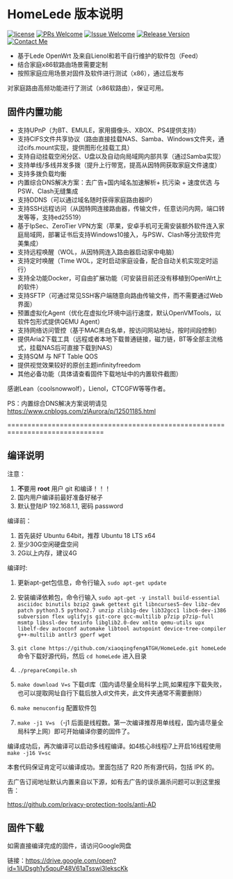 # HomeLede 版本说明
[1]: https://img.shields.io/badge/license-GPLV2-brightgreen.svg
[2]: /LICENSE
[3]: https://img.shields.io/badge/PRs-welcome-brightgreen.svg
[4]: https://github.com/xiaoqingfengATGH/HomeLede/pulls
[5]: https://img.shields.io/badge/Issues-welcome-brightgreen.svg
[6]: https://github.com/xiaoqingfengATGH/HomeLede/issues/new
[7]: https://img.shields.io/badge/release-v2020.06.20-red.svg?
[8]: https://github.com/xiaoqingfengATGH/HomeLede/releases
[10]: https://img.shields.io/badge/Contact-telegram-blue
[11]: https://t.me/t_homelede
[![license][1]][2]
[![PRs Welcome][3]][4]
[![Issue Welcome][5]][6]
[![Release Version][7]][8]
[![Contact Me][10]][11]
+ 基于Lede OpenWrt 及来自Lienol和若干自行维护的软件包（Feed）
+ 结合家庭x86软路由场景需要定制
+ 按照家庭应用场景对固件及软件进行测试（x86），通过后发布

对家庭路由高频功能进行了测试（x86软路由），保证可用。

## 固件内置功能
+ 支持UPnP（为BT、EMULE，家用摄像头、XBOX、PS4提供支持）
+ 支持CIFS文件共享协议（路由直接挂载NAS、Samba、Windows文件夹，通过cifs.mount实现，提供图形化挂载工具）
+ 支持自动挂载空闲分区、U盘以及自动向局域网内部共享（通过Samba实现）
+ 支持单线/多线并发多拨（提升上行带宽，提高从因特网获取家庭文件速度）
+ 支持多拨负载均衡
+ 内置综合DNS解决方案：去广告+国内域名加速解析+ 抗污染 + 速度优选 与PSW、Clash无缝集成
+ 支持DDNS（可以通过域名随时获得家庭路由器IP）
+ 支持SSH远程访问（从因特网连接路由器，传输文件，任意访问内网，端口转发等等，支持ed25519）
+ 基于IpSec、ZeroTier VPN方案（苹果，安卓手机可无需安装额外软件连入家庭局域网，部署证书后支持Windows10接入，与PSW、Clash等分流软件完美集成）
+ 支持远程唤醒（WOL，从因特网连入路由器启动家中电脑）
+ 支持定时唤醒（Time WOL，定时启动家庭设备，配合自动关机实现定时运行）
+ 支持全功能Docker，可自由扩展功能（可安装目前还没有移植到OpenWrt上的软件）
+ 支持SFTP（可通过常见SSH客户端随意向路由传输文件，而不需要通过Web界面）
+ 预置虚拟化Agent（优化在虚拟化环境中运行速度，默认OpenVMTools，以软件包形式提供QEMU Agent）
+ 支持网络访问管控（基于MAC黑白名单，按访问网站地址，按时间段控制）
+ 提供Aria2下载工具（远程或者本地下载普通链接，磁力链，BT等全部主流格式，挂载NAS后可直接下载到NAS）
+ 支持SQM 与 NFT Table QOS
+ 提供视觉效果较好的原创主题infinityfreedom
+ 其他必备功能（具体请查看固件下载地址中的内置软件截图）

感谢Lean（coolsnowwolf），Lienol，CTCGFW等等作者。

PS：内置综合DNS解决方案说明请见 https://www.cnblogs.com/zlAurora/p/12501185.html

==============================================================================

## 编译说明

注意：
1. **不**要用 **root** 用户 git 和编译！！！
2. 国内用户编译前最好准备好梯子
3. 默认登陆IP 192.168.1.1, 密码 password


编译前：
1. 首先装好 Ubuntu 64bit，推荐  Ubuntu 18 LTS x64
2. 至少30G空闲硬盘空间
3. 2G以上内存，建议4G

编译时:
1. 更新apt-get包信息，命令行输入
`sudo apt-get update`

2. 安装编译依赖包，命令行输入
`sudo apt-get -y install build-essential asciidoc binutils bzip2 gawk gettext git libncurses5-dev libz-dev patch python3.5 python2.7 unzip zlib1g-dev lib32gcc1 libc6-dev-i386 subversion flex uglifyjs git-core gcc-multilib p7zip p7zip-full msmtp libssl-dev texinfo libglib2.0-dev xmlto qemu-utils upx libelf-dev autoconf automake libtool autopoint device-tree-compiler g++-multilib antlr3 gperf wget`
3. `git clone https://github.com/xiaoqingfengATGH/HomeLede.git homeLede`命令下载好源代码，然后 `cd homeLede` 进入目录

4.  `./prepareCompile.sh`

5. `make download V=s` 下载dl库（国内请尽量全局科学上网,如果程序下载失败，也可以提取网址自行下载后放入dl文件夹，此文件夹通常不需要删除）

6. `make menuconfig`  配置软件包

7. `make -j1 V=s` （-j1 后面是线程数。第一次编译推荐用单线程，国内请尽量全局科学上网）即可开始编译你要的固件了。

编译成功后，再次编译可以启动多线程编译。如4核心8线程i7上开启16线程使用`make -j16 V=sc`

本套代码保证肯定可以编译成功。里面包括了 R20 所有源代码，包括 IPK 的。

去广告订阅地址默认内置来自以下源，如有去广告的误杀漏杀问题可以到这里报告：

https://github.com/privacy-protection-tools/anti-AD

## 固件下载
如需直接编译完成的固件，请访问Google网盘

链接：https://drive.google.com/open?id=1iUDsgh1y5qouP48V61aTsswi3IekscKk
